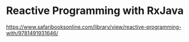 # Reactive Programming with RxJava

https://www.safaribooksonline.com/library/view/reactive-programming-with/9781491931646/
